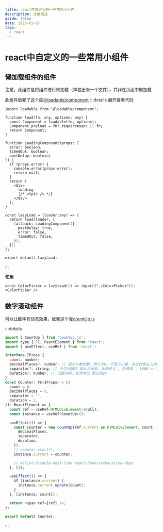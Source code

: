 ```yaml
---
title: react中自定义的一些常用小组件
description: 文章描述
aside: false
date: 2023-02-07
tags:
  - react
---
```



# react中自定义的一些常用小组件

## 懒加载组件的组件

注意，此组件是将组件进行懒加载（单独出来一个文件），并非在页面中懒加载

此组件依赖了这个库[@loadable/component](https://github.com/gregberge/loadable-components)
:::details 展开查看代码
```tsx
import loadable from "@loadable/component";

function load(fn: any, options: any) {
  const Component = loadable(fn, options);
  Component.preload = fn?.requireAsync || fn;
  return Component;
}

function LoadingComponent(props: {
  error: boolean;
  timedOut: boolean;
  pastDelay: boolean;
}) {
  if (props.error) {
    console.error(props.error);
    return null;
  }
  return (
    <div>
      loading
      {/* <Spin /> */}
    </div>
  );
}

const lazyLoad = (loader:any) => {
  return load(loader, {
    fallback: LoadingComponent({
      pastDelay: true,
      error: false,
      timedOut: false,
    }),
  });
};

export default lazyLoad;
```
:::

**使用**

```tsx
const ColorPicker = lazyload(() => import("./ColorPicker"));
<ColorPicker />
```


## 数字滚动组件

可以让数字有动态效果，依赖这个库[countUp.js](https://github.com/inorganik/countUp.js)

:::details

```javascript
import { CountUp } from 'countup.js';
import type { FC, ReactElement } from 'react';
import { useEffect, useRef } from 'react';

interface IProps {
  count: number;
  decimalPlaces?: number; // 显示小数位数，默认为0，不显示小数，会以四舍五入为单位
  separator?: string; // 千位分隔符 默认为没有。比如传入','的表现 : 1000 => 1,000
  duration?: number; // 动画时间，秒为单位 默认为2s
}
const Counter: FC<IProps> = ({
  count = 0,
  decimalPlaces = 0,
  separator = '',
  duration = 2,
}): ReactElement => {
  const ref = useRef<HTMLDivElement>(null);
  const instance = useRef<CountUp>();

  useEffect(() => {
    const counter = new CountUp(ref.current as HTMLDivElement, count, {
      decimalPlaces,
      separator,
      duration,
    });
    // counter.start();
    instance.current = counter;

    // eslint-disable-next-line react-hooks/exhaustive-deps
  }, []);

  useEffect(() => {
    if (instance.current) {
      instance.current.update(count);
    }
  }, [instance, count]);

  return <span ref={ref} />;
};

export default Counter;
```
:::

